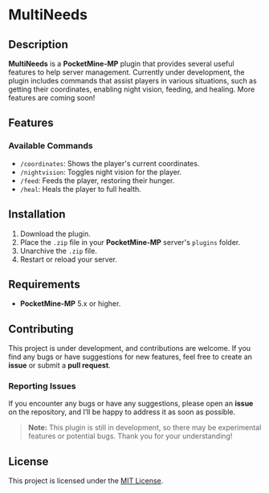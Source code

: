 # MultiNeeds

## Description

**MultiNeeds** is a **PocketMine-MP** plugin that provides several useful features to help server management. Currently under development, the plugin includes commands that assist players in various situations, such as getting their coordinates, enabling night vision, feeding, and healing. More features are coming soon!

## Features

### Available Commands

- `/coordinates`: Shows the player's current coordinates.
- `/nightvision`: Toggles night vision for the player.
- `/feed`: Feeds the player, restoring their hunger.
- `/heal`: Heals the player to full health.

## Installation

1. Download the plugin.
2. Place the `.zip` file in your **PocketMine-MP** server's `plugins` folder.
3. Unarchive the `.zip` file.
4. Restart or reload your server.

## Requirements

- **PocketMine-MP** 5.x or higher.

## Contributing

This project is under development, and contributions are welcome. If you find any bugs or have suggestions for new features, feel free to create an **issue** or submit a **pull request**.

### Reporting Issues

If you encounter any bugs or have any suggestions, please open an **issue** on the repository, and I’ll be happy to address it as soon as possible.

> **Note:** This plugin is still in development, so there may be experimental features or potential bugs. Thank you for your understanding!

## License

This project is licensed under the [MIT License](LICENSE).
